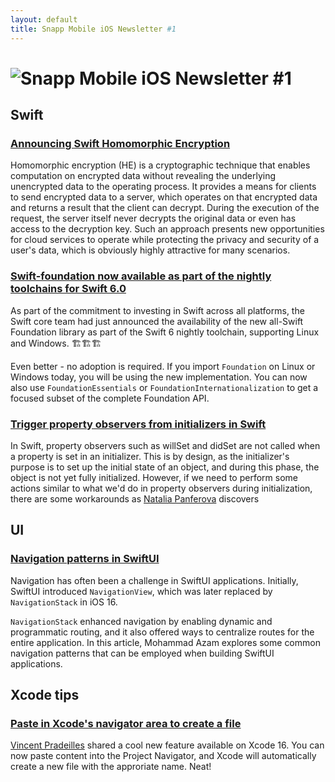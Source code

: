 ```yaml
---
layout: default
title: Snapp Mobile iOS Newsletter #1
---
```


# ![Snapp Mobile](https://assets-global.website-files.com/635810b251b86c0d78f76c20/635811021547a1def077ef72_Snapp%20Mobile%20Logo.svg) iOS Newsletter #1

## Swift

### [Announcing Swift Homomorphic Encryption](https://www.swift.org/blog/announcing-swift-homomorphic-encryption/)

Homomorphic encryption (HE) is a cryptographic technique that enables computation on encrypted data without revealing the underlying unencrypted data to the operating process. It provides a means for clients to send encrypted data to a server, which operates on that encrypted data and returns a result that the client can decrypt. During the execution of the request, the server itself never decrypts the original data or even has access to the decryption key. Such an approach presents new opportunities for cloud services to operate while protecting the privacy and security of a user's data, which is obviously highly attractive for many scenarios.

### [Swift-foundation now available as part of the nightly toolchains for Swift 6.0](https://forums.swift.org/t/swift-foundation-now-available/73530)

As part of the commitment to investing in Swift across all platforms, the Swift core team had just announced the availability of the new all-Swift Foundation library as part of the Swift 6 nightly toolchain, supporting Linux and Windows. 🏗️🏗️🏗️ 

Even better - no adoption is required. If you import `Foundation` on Linux or Windows today, you will be using the new implementation. You can now also use `FoundationEssentials` or `FoundationInternationalization` to get a focused subset of the complete Foundation API.

### [Trigger property observers from initializers in Swift](https://nilcoalescing.com/blog/TriggerPropertyObserversFromInitializersInSwift/)

In Swift, property observers such as willSet and didSet are not called when a property is set in an initializer. This is by design, as the initializer's purpose is to set up the initial state of an object, and during this phase, the object is not yet fully initialized. However, if we need to perform some actions similar to what we'd do in property observers during initialization, there are some workarounds as [Natalia Panferova](https://x.com/natpanferova) discovers

## UI

### [Navigation patterns in SwiftUI](https://azamsharp.com/2024/07/29/navigation-patterns-in-swiftui.html)

Navigation has often been a challenge in SwiftUI applications. Initially, SwiftUI introduced `NavigationView`, which was later replaced by `NavigationStack` in iOS 16.

`NavigationStack` enhanced navigation by enabling dynamic and programmatic routing, and it also offered ways to centralize routes for the entire application. In this article, Mohammad Azam explores some common navigation patterns that can be employed when building SwiftUI applications.

## Xcode tips

### [Paste in Xcode's navigator area to create a file](https://x.com/v_pradeilles/status/1818610834232508534)

[Vincent Pradeilles](https://x.com/v_pradeilles) shared a cool new feature available on Xcode 16. You can now paste content into the Project Navigator, and Xcode will automatically create a new file with the approriate name. Neat!